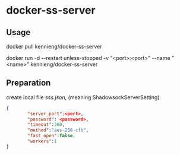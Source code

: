 # docker-ss-server

## Usage

docker pull kennieng/docker-ss-server

docker run -d --restart unless-stopped -v "&lt;port&gt;:&lt;port&gt;" --name "&lt;name&gt;" kennieng/docker-ss-server
  
## Preparation

create local file *sss.json*,  (meaning ShadowsockServerSetting)

``` json
{
        "server_port":<port>,
        "password": <password>,
        "timeout":300,
        "method":"aes-256-cfb",
        "fast_open":false,
        "workers":1
}
```
